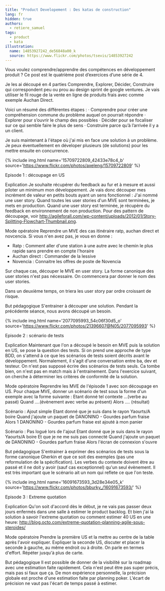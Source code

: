 ```yaml
---
title: "Product Developement : Des katas de construction"
lang: fr
hidden: true
authors:
  - retiere_samuel
tags:
  - product
  - kata
illustration:
  name: 14853927242_de56848a00_k
  source: https://www.flickr.com/photos/tsevis/14853927242
---
```

Vous voulez comprendre/apprendre des compétences en développement produit ? Ce post est le quatrième post d’exercices d’une série de 4.

Je les ai découpé en 4 parties Comprendre, Explorer, Décider, Construire qui correspondent peu ou prou au design sprint de google ventures. Je vais utiliser le fil rouge de la vente en ligne de produits frais avec comme exemple Auchan Direct.

Voici un résumé des différentes étapes :
·         Comprendre pour créer une compréhension commune du problème auquel on pourrait répondre
·         Explorer pour s’ouvrir le champ des possibles
·         Décider pour se focaliser sur ce qui semble faire le plus de sens
·         Construire parce qu’à l’arrivée il y a un client.

Je suis maintenant à l'étape où j'ai mis en face une solution à un problème. Je peux éventuellement en déveloper plusieurs (de solutions) pour les mettre ensuite en concurrence. 

{% include img.html
    name='15709722809_42433e78c4_b'
    source='https://www.flickr.com/photos/axeleng/15709722809'
%}

Episode 1 : découpage en US

Explication
Je souhaite récupérer du feedback au fur et à mesure et aussi piloter un minimum mon développement. Je vais donc découper mes incrément de valeur en petits bouts ayant un sens fonctionnel : J'ai nommé une user story. Quand toutes les user stories d'un MVE sont terminées, je mets en production. Quand une user story est terminée, je récupère du feedback en environnement de non production. Pour des pattern de découpage, voir http://agileforall.com/wp-content/uploads/2012/01/Story-Splitting-Flowchart-Thumbnail.png.

Mode opératoire
Reprendre un MVE des cas itinéraire ratp, auchan direct et novcencia. Si vous n'en avez pas, je vous en donne :
- Ratp : Comment aller d'une station à une autre avec le chemin le plus rapide sans prendre en compte l'horaire
- Auchan direct : Commander de la lessive
- Novencia : Connaitre les offres de poste de Novencia

Sur chaque cas, découper le MVE en user story. La forme canonique des user stories n'est pas nécessaire. On commencera par donner le nom des user stories.

Dans un deuxième temps, on triera les user story par ordre croissant de risque.

But pédagogique
S'entrainer à découper une solution. Pendant la précédente séance, nous avons découpé un besoin.

{% include img.html
    name='2077095993_54c06f30d5_o'
    source='https://www.flickr.com/photos/21396607@N05/2077095993'
%}

Episode 2 : scénario de tests

Explication
Maintenant que l'on a découpé le besoin en MVE puis la solution en US, se pose la question des tests. Si on prend une approche de type BDD, on s'attend à ce que les scénarios de tests soient décrits avant le développement. Normalement, il s'agit d'une conversation entre ba, dev et testeur. On n'est pas supposé écrire des scénarios de tests seuls. Ca tombe bien, on n'est pas en match mais à l'entrainement. Dans l'exercice suivant, on cherche à déterminer les critères de conformité de la solution.

Mode opératoire
Reprendre les MVE de l'épisode 1 avec son découpage en US. Pour chaque MVE, donner un scénario de test sous la forme d'un exemple avec la forme suivante :
Etant donné tel contexte ...(verbe au passé)
Quand ....(évènement avec verbe au présent)
Alors .... (résultat)

Scénario : Ajout simple
Etant donné que je suis dans le rayon Yaourts/A boire
Quand j'ajoute un paquet de DANONINO - Gourdes parfum fraise
Alors 1 DANONINO - Gourdes parfum fraise est ajouté à mon panier

Scénario : Pas logué lors de l'ajout
Etant donné que je suis dans le rayon Yaourts/A boire
Et que je ne me suis pas connecté
Quand j'ajoute un paquet de DANONINO - Gourdes parfum fraise
Alors l'écran de connexion s'ouvre

But pédagogique
S'entrainer à exprimer des scénarios de tests sous la forme canonique Gherkin et que ce soit des exemples (pas une reformulation de la spécification). Les verbes du contexte doivent être au passé et il ne doit y avoir (sauf cas exceptionnel) qu'un seul évènement. Il est très important que le scénario ait un nom qui reflete ce que l'on teste.

{% include img.html
    name='16091673593_3d28e34e05_k'
    source='https://www.flickr.com/photos/bburky_/16091673593/'
%}

Episode 3 : Extreme quotation

Explication
Qu'on soit d'accord dès le début, je ne vais pas passer deux jours enfermés dans une salle à estimer le product backlog. Et bien j'ai la solution à savoir l'extreme quotation ou comment estimer 40 US en une heure: http://blog.octo.com/extreme-quotation-planning-agile-sous-steroides/

Mode opératoire
Prendre la première US et la mettre au centre de la table après l'avoir expliquer.
Expliquer la seconde US, discuter et placer la seconde à gauche, au même endroit ou à droite. On parle en termes d'effort.
Répéter jusqu'à plus de carte.

But pédagogique
Il est possible de donner de la visibilité sur la roadmap avec une estimation faite rapidement. Cela n'est peut être pas super précis, mais pas si faux que ça. De mon expérience personnelle, la précision globale est proche d'une estimation faite par planning poker. L'écart de précision ne vaut pas l'écart de temps passé à estimer.
